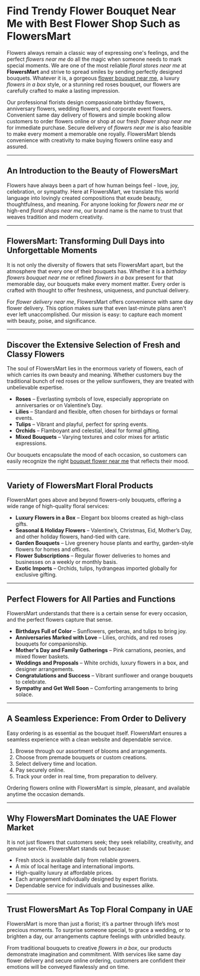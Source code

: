 # Find Trendy Flower Bouquet Near Me with Best Flower Shop Such as FlowersMart

Flowers always remain a classic way of expressing one's feelings, and the perfect *flowers near me* do all the magic when someone needs to mark special moments. We are one of the most reliable *floral stores near me* at **FlowersMart** and strive to spread smiles by sending perfectly designed bouquets. Whatever it is, a gorgeous [flower bouquet near me](https://flowersmart.ae/), a luxury *flowers in a box* style, or a stunning red roses bouquet, our flowers are carefully crafted to make a lasting impression.  

Our professional florists design compassionate birthday flowers, anniversary flowers, wedding flowers, and corporate event flowers. Convenient same day delivery of flowers and simple booking allow customers to order flowers online or shop at our fresh *flower shop near me* for immediate purchase. Secure delivery of *flowers near me* is also feasible to make every moment a memorable one royally. FlowersMart blends convenience with creativity to make buying flowers online easy and assured.  

---

## An Introduction to the Beauty of FlowersMart

Flowers have always been a part of how human beings feel - love, joy, celebration, or sympathy. Here at FlowersMart, we translate this world language into lovingly created compositions that exude beauty, thoughtfulness, and meaning. For anyone looking for *flowers near me* or high-end *floral shops near me*, our brand name is the name to trust that weaves tradition and modern creativity.  

---

## FlowersMart: Transforming Dull Days into Unforgettable Moments

It is not only the diversity of flowers that sets FlowersMart apart, but the atmosphere that every one of their bouquets has. Whether it is a *birthday flowers bouquet near me* or refined *flowers in a box* present for that memorable day, our bouquets make every moment matter. Every order is crafted with thought to offer freshness, uniqueness, and punctual delivery.  

For *flower delivery near me*, FlowersMart offers convenience with same day flower delivery. This option makes sure that even last-minute plans aren't ever left unaccomplished. Our mission is easy: to capture each moment with beauty, poise, and significance.  

---

## Discover the Extensive Selection of Fresh and Classy Flowers

The soul of FlowersMart lies in the enormous variety of flowers, each of which carries its own beauty and meaning. Whether customers buy the traditional bunch of red roses or the yellow sunflowers, they are treated with unbelievable expertise.  

- **Roses** – Everlasting symbols of love, especially appropriate on anniversaries or on Valentine’s Day.  
- **Lilies** – Standard and flexible, often chosen for birthdays or formal events.  
- **Tulips** – Vibrant and playful, perfect for spring events.  
- **Orchids** – Flamboyant and celestial, ideal for formal gifting.  
- **Mixed Bouquets** – Varying textures and color mixes for artistic expressions.  

Our bouquets encapsulate the mood of each occasion, so customers can easily recognize the right [bouquet flower near me](https://flowersmart.ae/) that reflects their mood.  

---

## Variety of FlowersMart Floral Products

FlowersMart goes above and beyond flowers-only bouquets, offering a wide range of high-quality floral services:  

- **Luxury Flowers in a Box** – Elegant box blooms created as high-class gifts.  
- **Seasonal & Holiday Flowers** – Valentine’s, Christmas, Eid, Mother’s Day, and other holiday flowers, hand-tied with care.  
- **Garden Bouquets** – Live greenery house plants and earthy, garden-style flowers for homes and offices.  
- **Flower Subscriptions** – Regular flower deliveries to homes and businesses on a weekly or monthly basis.  
- **Exotic Imports** – Orchids, tulips, hydrangeas imported globally for exclusive gifting.  

---

## Perfect Flowers for All Parties and Functions

FlowersMart understands that there is a certain sense for every occasion, and the perfect flowers capture that sense.  

- **Birthdays Full of Color** – Sunflowers, gerberas, and tulips to bring joy.  
- **Anniversaries Marked with Love** – Lilies, orchids, and red roses bouquets for companionship.  
- **Mother's Day and Family Gatherings** – Pink carnations, peonies, and mixed flower baskets.  
- **Weddings and Proposals** – White orchids, luxury flowers in a box, and designer arrangements.  
- **Congratulations and Success** – Vibrant sunflower and orange bouquets to celebrate.  
- **Sympathy and Get Well Soon** – Comforting arrangements to bring solace.  

---

## A Seamless Experience: From Order to Delivery

Easy ordering is as essential as the bouquet itself. FlowersMart ensures a seamless experience with a clean website and dependable service.  

1. Browse through our assortment of blooms and arrangements.  
2. Choose from premade bouquets or custom creations.  
3. Select delivery time and location.  
4. Pay securely online.  
5. Track your order in real time, from preparation to delivery.  

Ordering flowers online with FlowersMart is simple, pleasant, and available anytime the occasion demands.  

---

## Why FlowersMart Dominates the UAE Flower Market

It is not just flowers that customers seek; they seek reliability, creativity, and genuine service. FlowersMart stands out because:  

- Fresh stock is available daily from reliable growers.  
- A mix of local heritage and international imports.  
- High-quality luxury at affordable prices.  
- Each arrangement individually designed by expert florists.  
- Dependable service for individuals and businesses alike.  

---

## Trust FlowersMart As Top Floral Company in UAE

FlowersMart is more than just a florist; it’s a partner through life’s most precious moments. To surprise someone special, to grace a wedding, or to brighten a day, our arrangements capture feelings with unbridled beauty.  

From traditional bouquets to creative *flowers in a box*, our products demonstrate imagination and commitment. With services like same day flower delivery and secure online ordering, customers are confident their emotions will be conveyed flawlessly and on time.
